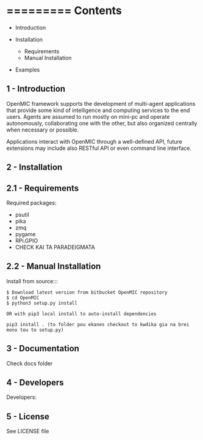 
=========
Contents
=========

* Introduction
* Installation

  * Requirements
  * Manual Installation

* Examples


1 - Introduction
------------------

OpenMIC framework supports the development of multi-agent applications that provide some kind of intelligence and computing services to the end users. Agents are assumed to run mostly on mini-pc and operate autonomously, collaborating one with the other, but also organized centrally when necessary or possible.

Applications interact with OpenMIC through a well-defined API, future extensions may include also RESTful API or even command line interface.


2 - Installation
------------------

2.1 - Requirements
-------------------

Required packages:

- psutil
- pika
- zmq
- pygame
- RPi.GPIO
- CHECK KAI TA PARADEIGMATA

2.2 - Manual Installation
--------------------------

Install from source:::

    $ Download latest version from bitbucket OpenMIC repository
    $ cd OpenMIC
    $ python3 setup.py install

    OR with pip3 local install to auto-install dependencies

    pip3 install . (to folder pou ekanes checkout to kwdika gia na brei mono tou to setup.py)



3 - Documentation
------------------

Check docs folder




4 - Developers
------------------

Developers:


5 - License
------------------
See LICENSE file
